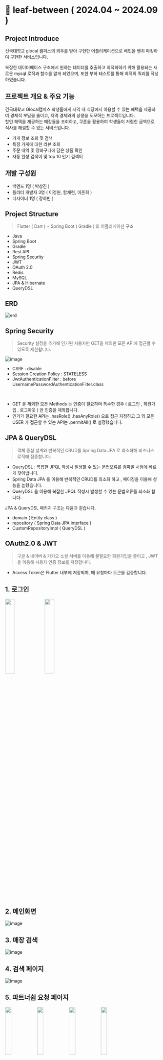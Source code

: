 # 📎 leaf-between ( 2024.04 ~ 2024.09 )

<h2>Project Introduce</h2>
건국대학교 glocal 캠퍼스의 외주를 받아 구현한 어플리케이션으로 배민을 벤치 마킹하여 구현한 서비스입니다. <br/>

복잡한 데이터베이스 구조에서 원하는 데이터를 추출하고 최적화하기 위해 활용되는 새로운 mysql 로직과 함수를 알게 되었으며, 또한 부하 테스트를 통해 최적의 쿼리를 작성하였습니다. <br/>

<h2>프로젝트 개요 & 주요 기능</h2>
건국대학교 Glocal캠퍼스 학생들에게 지역 내 식당에서 이용할 수 있는 혜택을 제공하여 경제적 부담을 줄이고, 지역 경제와의 상생을 도모하는 프로젝트입니다. <br/>
할인 혜택을 제공하는 매장들을 조회하고, 쿠폰을 활용하여 학생들이 저렴한 금액으로 식사를 해결할 수 있는 서비스입니다. <br/>

- 가게 정보 조회 및 검색
- 특정 가게에 대한 리뷰 조회
- 주문 내역 및 장바구니에 담은 상품 확인
- 자동 완성 검색어 및 top 10 인기 검색어

<h2>개발 구성원</h2>

- 백엔드 1명 ( 박상진 )
- 플러터 개발자 3명 ( 이정원, 함채현, 이준희 )  
- 디자이너 1명 ( 장하빈 )

<h2>Project Structure</h2>

> Flutter ( Dart ) + Spring Boot ( Gradle ) 의 어플리케이션 구조

- Java
- Spring Boot
- Gradle
- Rest API
- Spring Security
- JWT
- OAuth 2.0
- Redis
- MySQL
- JPA & Hibernate
- QueryDSL

<h2>ERD</h2>

![erd](https://github.com/user-attachments/assets/a0537e7c-7468-4641-ac63-e53a58a39197)

<h2>Spring Security</h2>

> Security 설정을 추가해 인가된 사용자만 GET을 제외한 모든 API에 접근할 수 있도록 제한합니다.

![image](https://github.com/user-attachments/assets/dccc27de-0c02-4b9e-99cc-103d176acf65)

- CSRF : disable
- Session Creation Policy : STATELESS
- JwtAuthenticationFilter : before UsernamePasswordAuthenticationFilter.class
</br>

- GET 을 제외한 모든 Methods 는 인증이 필요하며 특수한 경우 ( 로그인 , 회원가입 , 로그아웃 ) 만 인증을 제외합니다. </br>
- 인가가 필요한 API는 .hasRole() .hasAnyRole() 으로 접근 지정하고 그 외 모든 USER 가 접근할 수 있는 API는 .permitAll() 로 설정했습니다.</br>

<h2>JPA & QueryDSL</h2>

> 객체 중심 설계와 반복적인 CRUD를 Spring Data JPA 로 최소화해 비즈니스 로직에 집중합니다.

- QueryDSL : 복잡한 JPQL 작성시 발생할 수 있는 문법오류를 컴파일 시점에 빠르게 찾아냅니다.</br>
- Spring Data JPA 를 이용해 반복적인 CRUD를 최소화 하고 , 페이징을 이용해 성능을 높혔습니다.
- QueryDSL 을 이용해 복잡한 JPQL 작성시 발생할 수 있는 문법오류를 최소화 합니다.

JPA & QueryDSL 패키지 구조는 다음과 같습니다.</br>

- domain ( Entity class )</br>
- repository ( Spring Data JPA interface )</br>
- CustomRepositoryImpl ( QueryDSL )</br>

<h2>OAuth2.0 & JWT</h2>

> 구글 & 네이버 & 카카오 소셜 서버를 이용해 불필요한 회원가입을 줄이고 , JWT을 이용해 사용자 인증 정보를 저장합니다.

- Access Token은 Flutter 내부에 저장되며, 매 요청마다 토큰을 검증합니다.

<h2>1. 로그인</h2>

<img src="https://github.com/user-attachments/assets/9fa123c3-7804-4633-ac4f-ccb36c1bd0c2" width="25%">

<img src="https://github.com/user-attachments/assets/2a540cc8-3003-4c5e-a318-782c1d974d28" width="25%">

<h2>2. 메인화면</h2>

![image](https://github.com/user-attachments/assets/c762fda0-f8e2-4f87-9a6d-3c8b4ddac1f8)

<h2>3. 매장 검색</h2>

![image](https://github.com/user-attachments/assets/87a6d028-6d90-4d62-b8a0-80c0bd39e454)

<h2>4. 검색 페이지</h2>

![image](https://github.com/user-attachments/assets/a2019472-4c77-410e-822a-ff5f3227da46)

<h2>5. 파트너쉽 요청 페이지</h2>

<img src="https://github.com/user-attachments/assets/d6d53ecc-c1e5-4e92-aa56-9915bb5b035f" width="20%">

<img src="https://github.com/user-attachments/assets/501ff713-471a-47be-832a-967cacefb03e" width="20%">

<img src="https://github.com/user-attachments/assets/7fb773e1-0aa7-4851-85e2-c6e1889887df" width="20%">

<img src="https://github.com/user-attachments/assets/f0e1aecf-79d2-4f73-8123-eadf08669c90" width="20%">

<h2>6. 매장 상세 보기</h2>

![image](https://github.com/user-attachments/assets/c233a305-59a0-4c6b-98c2-421e84971cfc)

<h2>7. 쿠폰 및 메뉴 옵션 보기</h2>

<img src="https://github.com/user-attachments/assets/acdd77ac-20b6-4eb8-8929-332ecbcc87b5" width="25%">

<img src="https://github.com/user-attachments/assets/77122855-97e3-4ab1-b8f6-7ddafe0ca417" width="25%">

<h2>8. 리뷰 및 포토 리뷰 조회</h2>

<img src="https://github.com/user-attachments/assets/06a275be-79e8-4f18-b56c-74e804da99c5" width="25%">

<img src="https://github.com/user-attachments/assets/044e2da1-95d2-4ea5-ab45-490413926cf7" width="25%">

<img src="https://github.com/user-attachments/assets/62fe3d9f-6e37-4388-8b6e-4e06ef621869" width="25%">

<h2>9. 마이페이지 및 내 정보 변경</h2>

<img src="https://github.com/user-attachments/assets/b1c366b4-cdbb-4680-a190-18c878d7dd9e" width="25%">

<img src="https://github.com/user-attachments/assets/36c8609c-6d28-4b75-92c0-c9b175ed6fa4" width="25%">

<h2>10. 공지사항</h2>

<img src="https://github.com/user-attachments/assets/2025448e-9b7e-4308-adf4-be34f0e315a8" width="25%">

<img src="https://github.com/user-attachments/assets/fd96b590-0f4e-4712-8370-a2e8cd29e6cb" width="25%">

<h2>11. 쿠폰 보관함 및 찜 마켓 조회</h2>

<img src="https://github.com/user-attachments/assets/a6b7f656-b273-4d33-84a3-a3d0f0c3b3f4" width="25%">

<img src="https://github.com/user-attachments/assets/48dd97d3-5404-463b-9844-e162adda4ba0" width="25%">

<h2>12. 주문 내역 조회</h2>

<img src="https://github.com/user-attachments/assets/acfa56e5-3527-4f81-916f-42f403a2d5b7" width="25%">

<img src="https://github.com/user-attachments/assets/8e1d3273-8e3f-4e6b-af2f-bb8c286e1027" width="25%">

<h2>13. 리뷰 관리</h2>

<img src="https://github.com/user-attachments/assets/68d918e8-bd87-4b56-9d33-e288b9e9242d" width="20%">

<img src="https://github.com/user-attachments/assets/37f6f815-41fe-4480-9bd2-6f99ad3ba4a2" width="20%">

<img src="https://github.com/user-attachments/assets/4f32cd86-30a3-4cde-afa6-e71a737777b5" width="20%">

<img src="https://github.com/user-attachments/assets/94291f69-84ee-4fdd-b28f-21953c21a737" width="20%">

<h2>14. 퀘스트</h2>

![image](https://github.com/user-attachments/assets/ecc51f15-f23d-473a-8290-b02462d9eabd)

<h2>15. 이벤트</h2>

<img src="https://github.com/user-attachments/assets/60abdc99-2028-48b8-ae1b-567a5089e226" width="25%">

<img src="https://github.com/user-attachments/assets/125ec035-ab2f-4c2b-93f1-c84ec52efe71" width="25%">

<h2>16. 장바구니</h2>

<img src="https://github.com/user-attachments/assets/b41566d6-87f8-4a8e-af9a-316102ea9df5" width="25%">

<img src="https://github.com/user-attachments/assets/e3ad4eef-89cb-4e09-91ff-dd786fb54fb7" width="25%">

<h2>17. 주문 결제 페이지</h2>

![image](https://github.com/user-attachments/assets/a58803c0-3d59-4038-a84a-6a9cb6ac24f6)

